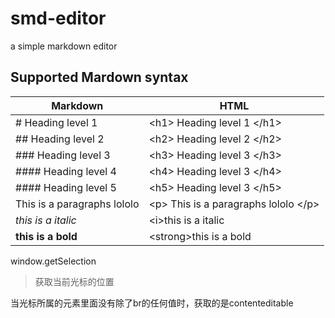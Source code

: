# smd-editor
a simple markdown editor

## Supported Mardown syntax

Markdown | HTML 
---| ---
\# Heading level 1 | \<h1> Heading level 1 \</h1>
\#\# Heading level 2 | \<h2> Heading level 2 \</h2>
\#\#\# Heading level 3 | \<h3> Heading level 3 \</h3>
\#\#\#\# Heading level 4 | \<h4> Heading level 3 \</h4>
\#\#\#\# Heading level 5 | \<h5> Heading level 3 \</h5>
This is a paragraphs lololo | \<p> This is a paragraphs lololo \</p>
*this is a italic* | \<i>this is a italic</i>
**this is a bold** | \<strong>this is a bold</strong>


window.getSelection
> 获取当前光标的位置

当光标所属的元素里面没有除了br的任何值时，获取的是contenteditable




